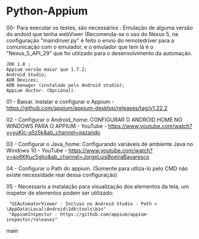 # Python-Appium
  
 00- Para executar os testes, são necessários :
  Emulação de alguma versão do andoid que tenha webViwer (Recomenda-se o uso do Nexus 5, na configuração "maindriver.py" é feito o envio do remotedriver para a comunicação com o emulador, e o emulador que tem lá é o "Nexus_5_API_29" que foi utilizado para o desenvolvimento da automação.
    
    JDK 1.8 ; 
    Appium versão maior que 1.7.2;
    Android Studio; 
    ADB Devices;
    ADB manager (instalado pelo Android studio); 
    Appium doctor- (Opcional).
   
01 - Baixar. instalar e configurar o Appium - https://github.com/appium/appium-desktop/releases/tag/v1.22.2

02 - Configurar o Android_home: CONFIGURAR O ANDROID HOME NO WINDOWS PARA O APPIUM - YouTube - https://www.youtube.com/watch?v=yuKlc-a5z5k&ab_channel=qazando

03 - Configurar o Java_home: Configurando variáveis de ambiente Java no Windows 10 - YouTube - https://www.youtube.com/watch?v=qo6KKuc5gho&ab_channel=JorgeLuisBoeiraBavaresco

04 - Configurar o Path do appium. (Somente para utliza-lo pelo CMD não existe necessidade real dessa configuração)

05 - Necessario a instalação para visualização dos elementos da tela, um inspetor de elementos
     podem ser utilizado: 
     
     "UIAutomatorViewer - Incluso no Android Studio - Path = \AppData\Local\Android\Sdk\tools\bin" 
     "AppiumInspector - https://github.com/appium/appium-inspector/releases"     
main
